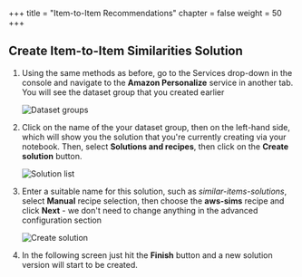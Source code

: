 +++
title = "Item-to-Item Recommendations"
chapter = false
weight = 50
+++

## Create Item-to-Item Similarities Solution

1. Using the same methods as before, go to the Services drop-down in the console and navigate to the **Amazon Personalize** service in another tab.  You will see the dataset group that you created earlier

    ![Dataset groups](/images/datasetGroups.png)

2. Click on the name of the your dataset group, then on the left-hand side, which will show you the solution that you're currently creating via your notebook.  Then, select **Solutions and recipes**, then click on the **Create solution** button.

    ![Solution list](/images/solutionList.png)

3. Enter a suitable name for this solution, such as *similar-items-solutions*, select **Manual** recipe selection, then choose the **aws-sims** recipe and click **Next** - we don't need to change anything in the advanced configuration section

    ![Create solution](/images/solutionConfig.png)

4. In the following screen just hit the **Finish** button and a new solution version will start to be created.